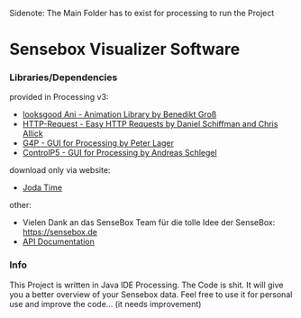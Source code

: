 Sidenote: The Main Folder has to exist for processing to run the Project
# Sensebox Visualizer Software

### Libraries/Dependencies
provided in Processing v3:
 - [looksgood Ani - Animation Library by Benedikt Groß](http://www.looksgood.de/libraries/Ani/)
 -  [HTTP-Request - Easy HTTP Requests by Daniel Schiffman and Chris Allick](https://github.com/runemadsen/HTTP-Requests-for-Processing)
 - [G4P - GUI for Processing by Peter Lager](http://www.lagers.org.uk/g4p)
 - [ControlP5 - GUI for Processing by Andreas Schlegel](http://www.sojamo.de/libraries/controlP5)
 
download only via website:
 - [Joda Time](https://www.joda.org/joda-time)

other:
 - Vielen Dank an das SenseBox Team für die tolle Idee der SenseBox: https://sensebox.de
 - [API Documentation](https://docs.opensensemap.org/#api-Boxes-getBox)

### Info
This Project is written in Java IDE Processing. The Code is shit. It will give you a better overview of your Sensebox data. Feel free to use it for personal use and improve the code... (it needs improvement)
